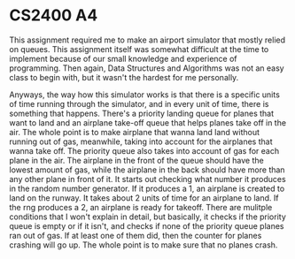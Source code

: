 # CS2400 A4
This assignment required me to make an airport simulator that mostly relied on queues. This assignment itself was somewhat difficult at the time to implement because of our small knowledge and experience of programming. Then again, Data Structures and Algorithms was not an easy class to begin with, but it wasn't the hardest for me personally.

Anyways, the way how this simulator works is that there is a specific units of time running through the simulator, and in every unit of time, there is something that happens. There's a priority landing queue for planes that want to land and an airplane take-off queue that helps planes take off in the air. The whole point is to make airplane that wanna land land without running out of gas, meanwhile, taking into account for the airplanes that wanna take off. The priority queue also takes into account of gas for each plane in the air. The airplane in the front of the queue should have the lowest amount of gas, while the airplane in the back should have more than any other plane in front of it.
It starts out checking what number it produces in the random number generator. If it produces a 1, an airplane is created to land on the runway. It takes about 2 units of time for an airplane to land.
If the rng produces a 2, an airplane is ready for takeoff.
There are mulitple conditions that I won't explain in detail, but basically, it checks if the priority queue is empty or if it isn't, and checks if none of the priority queue planes ran out of gas. If at least one of them did, then the counter for planes crashing will go up. The whole point is to make sure that no planes crash.

